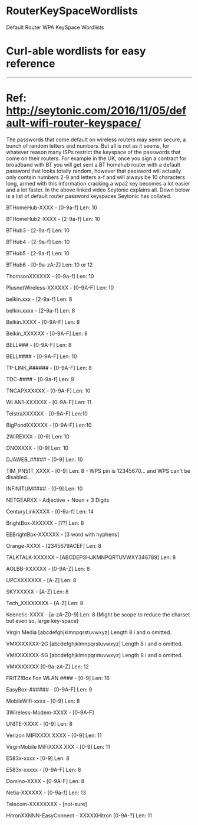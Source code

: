 # RouterKeySpaceWordlists
Default Router WPA KeySpace Wordlists
# Curl-able wordlists for easy reference

----------------------------------------------------------------------
# Ref: http://seytonic.com/2016/11/05/default-wifi-router-keyspace/

The passwords that come default on wireless routers may seem secure, a bunch of random letters and numbers. But all is not as it seems, for whatever reason many ISPs restrict the keyspace of the passwords that come on their routers. For example in the UK, once you sign a contract for broadband with BT you will get sent a BT homehub router with a default password that looks totally random, however that password will actually only contain numbers 2-9 and letters a-f and will always be 10 characters long, armed with this information cracking a wpa2 key becomes a lot easier and a lot faster. In the above linked video Seytonic explains all. Down below is a list of default router password keyspaces Seytonic has collated.

BTHomeHub-XXXX - [0-9a-f] Len: 10

BTHomeHub2-XXXX - [2-9a-f] Len: 10

BTHub3 - [2-9a-f] Len: 10

BTHub4 - [2-9a-f] Len: 10

BTHub5 - [2-9a-f] Len: 10

BTHub6 - [0-9a-zA-Z] Len: 10 or 12

ThomsonXXXXXX - [0-9a-f] Len: 10

PlusnetWireless-XXXXXX - [0-9A-F] Len: 10

belkin.xxx - [2-9a-f] Len: 8

belkin.xxxx - [2-9a-f] Len: 8

Belkin.XXXX - [0-9A-F] Len: 8

Belkin_XXXXXX - [0-9A-F] Len: 8

BELL### - [0-9A-F] Len: 8

BELL#### - [0-9A-F] Len: 10

TP-LINK_###### - [0-9A-F] Len: 8

TDC-#### - [0-9a-f] Len: 9

TNCAPXXXXXX - [0-9A-F] Len: 10

WLAN1-XXXXXX - [0-9A-F] Len: 11

TelstraXXXXXX - [0-9A-F] Len:10

BigPondXXXXXX - [0-9A-F] Len:10

2WIREXXX - [0-9] Len: 10

ONOXXXX - [0-9] Len: 10

DJAWEB_##### - [0-9] Len: 10

TIM_PN51T_XXXX - [0-9] Len: 8 - WPS pin is 12345670... and WPS can't be disabled...

INFINITUM#### - [0-9] Len: 10

NETGEARXX - Adjective + Noun + 3 Digits

CenturyLinkXXXX - [0-9a-f] Len: 14

BrightBox-XXXXXX - [??] Len: 8

EEBrightBox-XXXXXX - [3 word with hyphens]

Orange-XXXX - [2345679ACEF] Len: 8

TALKTALK-XXXXXX - [ABCDEFGHJKMNPQRTUVWXY346789] Len: 8

AOLBB-XXXXXX - [0-9A-Z] Len: 8

UPCXXXXXXX - [A-Z] Len: 8

SKYXXXXX - [A-Z] Len: 8

Tech_XXXXXXXX - [A-Z] Len: 8

Keenetic-XXXX - [a-zA-Z0-9] Len: 8 (Might be scope to reduce the charset but even so, large key-space)

Virgin Media [abcdefghjklmnpqrstuvwxyz] Length 8 i and o omitted.

VMXXXXXXX-2G [abcdefghjklmnpqrstuvwxyz] Length 8 i and o omitted.

VMXXXXXXX-5G [abcdefghjklmnpqrstuvwxyz] Length 8 i and o omitted.

VMXXXXXXX [0-9a-zA-Z] Len: 12

FRITZ!Box Fon WLAN #### - [0-9] Len: 16

EasyBox-###### - [0-9A-F] Len: 9

MobileWifi-xxxx - [0-9] Len: 8

3Wireless-Modem-XXXX - [0-9A-F]

UNITE-XXXX - [0-9] Len: 8

Verizon MIFIXXXX XXXX - [0-9] Len: 11

VirginMobile MiFiXXXX XXX - [0-9] Len: 11

E583x-xxxx - [0-9] Len: 8

E583x-xxxxx - [0-9A-F] Len: 8

Domino-XXXX - [0-9A-F] Len: 8

Netia-XXXXXX - [0-9a-f] Len: 13

Telecom-XXXXXXXX - [not-sure]

HitronXXNNN-EasyConnect - XXXXXHitron [0-9A-?] Len: 11

